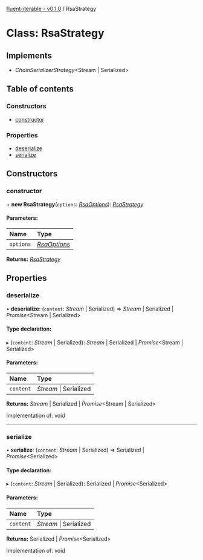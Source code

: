 [fluent-iterable - v0.1.0](../README.md) / RsaStrategy

# Class: RsaStrategy

## Implements

* *ChainSerializerStrategy*<Stream \| Serialized\>

## Table of contents

### Constructors

- [constructor](rsastrategy.md#constructor)

### Properties

- [deserialize](rsastrategy.md#deserialize)
- [serialize](rsastrategy.md#serialize)

## Constructors

### constructor

\+ **new RsaStrategy**(`options`: [*RsaOptions*](../interfaces/rsaoptions.md)): [*RsaStrategy*](rsastrategy.md)

#### Parameters:

Name | Type |
:------ | :------ |
`options` | [*RsaOptions*](../interfaces/rsaoptions.md) |

**Returns:** [*RsaStrategy*](rsastrategy.md)

## Properties

### deserialize

• **deserialize**: (`content`: *Stream* \| Serialized) => *Stream* \| Serialized \| *Promise*<Stream \| Serialized\>

#### Type declaration:

▸ (`content`: *Stream* \| Serialized): *Stream* \| Serialized \| *Promise*<Stream \| Serialized\>

#### Parameters:

Name | Type |
:------ | :------ |
`content` | *Stream* \| Serialized |

**Returns:** *Stream* \| Serialized \| *Promise*<Stream \| Serialized\>

Implementation of: void

___

### serialize

• **serialize**: (`content`: *Stream* \| Serialized) => Serialized \| *Promise*<Serialized\>

#### Type declaration:

▸ (`content`: *Stream* \| Serialized): Serialized \| *Promise*<Serialized\>

#### Parameters:

Name | Type |
:------ | :------ |
`content` | *Stream* \| Serialized |

**Returns:** Serialized \| *Promise*<Serialized\>

Implementation of: void
